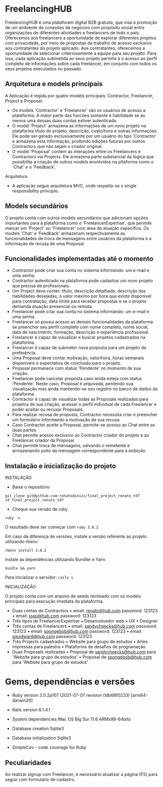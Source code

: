# FreelancingHUB

FreelancingHUB é uma plataforam digital B2B gratuita, que visa à promoção de um ambiente de conexões de negócios com propósito social entre organizações de diferentes atividades e freelancers de todo o país.
Oferecemos aos freelancers a oportunidade de explorar diferentes projetos com privacidade, por meio de propostas de trabalho de acesso exclusivo aos contratantes do projeto aplicado. Aos contratantes, oferecemos a oportunidade de selecionar criteriosamente a equipe para seu projeto. Para isso, cada aplicação submetida ao seus projeto permite a o acesso ao perfil completo de informações sobre cada freelancer, em conjunto com todos os seus projetos executados no passado.

## Arquitetura e models principais

A Aplicação é regida por quatro models principais: Contractor, Freelancer, Project e Proposal:

* Os models 'Contractor' e 'Freelancer' são os usuários de acesso a plataforma. A maior parte das funcões somente é habilidade se ao menos uma dessas duas contas estiver autenticada.
* O model 'Project' armazena as informações de um novo projeto na plataforma título do projeto, descrição, custo/hora e outras informações. Ele pode ser gerado exclusivamente por um usuário do tipo 'Contractor' e armazena esta informação, proibindo edições futuras por outros Contractors que não sejam o criador original.
* O model 'Proposal' contém as interações entre os Freelancers e Contractors via Projects. Ele armazena parte substancial da lógica que possibilita a criação de outros models envolvidos na pltaforma como o 'Chat' e o 'Feedback'.

Arquitetura

* A aplicação segue arquitetura MVC, onde respeita-se o single responsibility principle.

## Models secundários

O projeto conta com outros models secundários que adicionam opções importantes para a plataforma como o 'FreelancerExpertise', que permite marcar um 'Project' ou 'Freelancer' com área de atuação específica. Os models 'Chat' e 'Feedback' armazenam respectivamente as funcionalidades de troca de mensagens entre usuários da plataforma e a informação de recusa de uma Proposal.

## Funcionalidades implementadas até o momento

* Contractor pode criar sua conta no sistema informando: um e-mail e uma senha.
* Contractor autenticado na plataforma pode cadastrar um novo projeto que precisa de profissionais.
* Um Project deve conter: título, descrição detalhada, descrição das habilidades desejadas, o valor máximo por hora que existe disponível para contratação, data limite para receber propostas e se o projeto demanda atuação presencial ou remota.
* Freelancer pode criar sua conta no sistema informando: um e-mail e uma senha.
* Freelancer só possui acesso as demais funcionalidades da plataforma se preencher seu perfil completo com nome completo, nome social, data de nascimento, formação, descrição e experiência profissional.
* Freelancer é capaz de visualizar e buscar projetos cadastrados na plataforma.
* Freelancer é capaz de submeter nova proposta para um projeto de preferência.
* Uma Proposal deve contar motivação, valor/hora, horas semanais disponíveis e expectativa de conclusão para o projeto.
* Proposal permanece com status 'Pendente' no momento de sua criação.
* Freelancer pode cancelar proposta caso ainda esteja com status 'Pendente'. Neste caso, Proposal é arquivada, perdendo sua visualização mas ainda mantendo-se seu registro no banco de dados da plataforma.
* Contractor é capaz de visualizar todas as Proposals realizadas para projetos de sua criação, acessar o perfil individual de cada Freelancer e poder aceitar ou recusar Proposals.
* Para realizar recusa de proposta, Contractor necessita criar e preencher um formulário informando a motivação de sua recusa.
* Caso Contractor aceite a Proposal, permite-se acesso ao Chat entre as duas partes.
* Chat permite acesso exclusivo ao Contractor criador do projeto e ao Freelancer criador da Proposal.
* Chat permite troca de mensagens, salvando o remetente e armazenando junto da mensagem correspondente para a exibição.

## Instalação e inicialização do projeto

INSTALAÇÃO

* Baixe o repositório

```
git clone git@github.com:renatodinizc/final_project_renato_td7
cd final_project_renato_td7
```

* Cheque sua versão de ruby

`ruby -v`

O resultado deve ser começar com `ruby 3.0.2`

Em caso de diferença de versões, instale a versão referente ao projeto utilizando rbenv:

`rbenv install 3.0.2`

Instale as dependências utilizando Bundler e Yarn:

`bundle && yarn`

Para inicializar o servidor:
`rails s`

INICIALIZAÇÃO

O projeto conta com um arquivo de seeds recheado com os models principais para execução imediata da plataforma.
* Duas contas de Contractors
  • email: renato@hub.com password: 123123
  • email: joao@hub.com password: 123123
* Três tipos de FreelancerExpertise
  • Desenvolvedor web
  • UX
  • Designer
* Três contas de Freelancers
  • email: sandycheecks@hub.com password: 123123
  • email: spongebob@hub.com password: 123123
  • email: squidward@hub.com password: 123123
* Três Projects cadastrados
  • Website para grupo de estudos
  • Artes impressas para palestra
  • Plataforma de desafios de programação
* Duas Proposals realizadas
  • Proposal de sandycheecks@hub.com para 'Website para grupo de estudos'
  • Proposal de spongebob@hub.com para 'Website para grupo de estudos'

# Gems, dependências e versões

* Ruby version 3.0.2p107 (2021-07-07 revision 0db68f0233) [arm64-darwin20]

* Rails version 6.1.4.1

* System dependencies Mac OS Big Sur 11.6 ARMx86-64bits

* Database creation Sqlite3

* Database initialization Sqlite3

* SimpleCov - code coverage for Ruby

## Peculiaridades

Ao realizar signup com Freelancer, é necessário atualizar a página (F5) para seguir com formulário de cadastro.